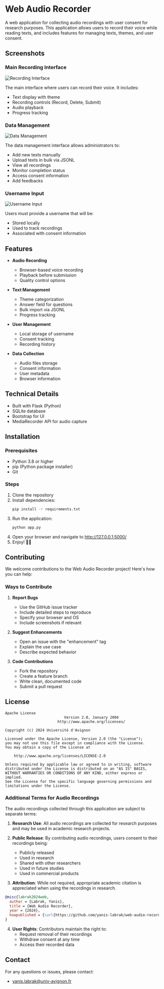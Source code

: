 # Web Audio Recorder

A web application for collecting audio recordings with user consent for research purposes. This application allows users to record their voice while reading texts, and includes features for managing texts, themes, and user consent.

## Screenshots

### Main Recording Interface

![Recording Interface](screenshots/record.png)

The main interface where users can record their voice. It includes:
- Text display with theme
- Recording controls (Record, Delete, Submit)
- Audio playback
- Progress tracking

### Data Management

![Data Management](screenshots/data.png)

The data management interface allows administrators to:
- Add new texts manually
- Upload texts in bulk via JSONL
- View all recordings
- Monitor completion status
- Access consent information
- Add feedbacks

### Username Input

![Username Input](screenshots/username.png)

Users must provide a username that will be:
- Stored locally
- Used to track recordings
- Associated with consent information

## Features

- **Audio Recording**
  - Browser-based voice recording
  - Playback before submission
  - Quality control options

- **Text Management**
  - Theme categorization
  - Answer field for questions
  - Bulk import via JSONL
  - Progress tracking

- **User Management**
  - Local storage of username
  - Consent tracking
  - Recording history

- **Data Collection**
  - Audio files storage
  - Consent information
  - User metadata
  - Browser information

## Technical Details

- Built with Flask (Python)
- SQLite database
- Bootstrap for UI
- MediaRecorder API for audio capture

## Installation

### Prerequisites
- Python 3.8 or higher
- pip (Python package installer)
- Git

### Steps

1. Clone the repository
2. Install dependencies:
   ```bash
   pip install -r requirements.txt
   ```
3. Run the application:
   ```bash
   python app.py
   ```
4. Open your browser and navigate to http://127.0.0.1:5000/
5. Enjoy! 🚀🚀

## Contributing

We welcome contributions to the Web Audio Recorder project! Here's how you can help:

### Ways to Contribute

1. **Report Bugs**
   - Use the GitHub issue tracker
   - Include detailed steps to reproduce
   - Specify your browser and OS
   - Include screenshots if relevant

2. **Suggest Enhancements**
   - Open an issue with the "enhancement" tag
   - Explain the use case
   - Describe expected behavior

3. **Code Contributions**
   - Fork the repository
   - Create a feature branch
   - Write clean, documented code
   - Submit a pull request

## License

```plaintext
Apache License
                           Version 2.0, January 2004
                        http://www.apache.org/licenses/

Copyright (c) 2024 Université d'Avignon

Licensed under the Apache License, Version 2.0 (the "License");
you may not use this file except in compliance with the License.
You may obtain a copy of the License at

    http://www.apache.org/licenses/LICENSE-2.0

Unless required by applicable law or agreed to in writing, software
distributed under the License is distributed on an "AS IS" BASIS,
WITHOUT WARRANTIES OR CONDITIONS OF ANY KIND, either express or implied.
See the License for the specific language governing permissions and
limitations under the License.
```

### Additional Terms for Audio Recordings

The audio recordings collected through this application are subject to separate terms:

1. **Research Use**: All audio recordings are collected for research purposes and may be used in academic research projects.

2. **Public Release**: By contributing audio recordings, users consent to their recordings being:
   - Publicly released
   - Used in research
   - Shared with other researchers
   - Used in future studies
   - Used in commercial products

3. **Attribution**: While not required, appropriate academic citation is appreciated when using the recordings in research.

```bibtex
@misc{labrak2024web,
  author = {Labrak, Yanis},
  title = {Web Audio Recorder},
  year = {2024},
  howpublished = {\url{https://github.com/yanis-labrak/web-audio-recorder}}
}
```

4. **User Rights**: Contributors maintain the right to:
   - Request removal of their recordings
   - Withdraw consent at any time
   - Access their recorded data

## Contact

For any questions or issues, please contact:
- yanis.labrak@univ-avignon.fr
